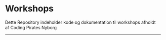 # Workshops

Dette Repository indeholder kode og dokumentation til workshops afholdt af Coding Pirates Nyborg

---
